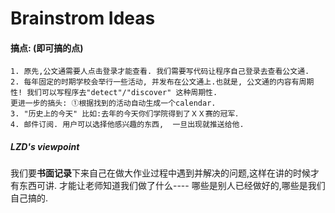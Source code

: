 Brainstrom Ideas
====================

#### 搞点:  **(即可搞的点)**
	1. 原先,公文通需要人点击登录才能查看. 我们需要写代码让程序自己登录去查看公文通.
	2. 每年固定的时期学校会举行一些活动, 并发布在公文通上.也就是, 公文通的内容有周期性! 我们可以写程序去"detect"/"discover" 这种周期性.   
	更进一步的搞头: ①根据找到的活动自动生成一个calendar.   
	3. "历史上的今天" 比如:去年的今天你们学院得到了ＸＸ赛的冠军．  
	4. 邮件订阅. 用户可以选择他感兴趣的东西,  一旦出现就推送给他.  


##### LZD's viewpoint
我们要**书面记录**下来自己在做大作业过程中遇到并解决的问题,这样在讲的时候才有东西可讲. 才能让老师知道我们做了什么---- 哪些是别人已经做好的,哪些是我们自己搞的.
